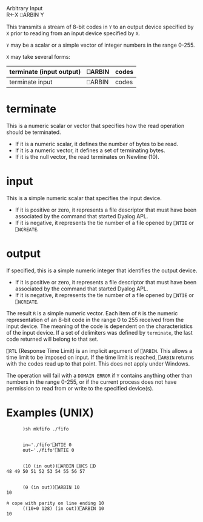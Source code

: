 <div class="heading">
  <div class="name">Arbitrary Input</div>
  <div class="command">R←X ⎕ARBIN Y</div>
</div>

This transmits a stream of 8-bit codes in `Y` to an output device specified by `X` prior to reading from an input device specified by `X`.

`Y` may be a scalar or a simple vector of integer numbers in the range 0-255.

`X` may take several forms:

| terminate (input output) | ⎕ARBIN | codes |
| --- | --- | --- |
| terminate input | ⎕ARBIN | codes |

# terminate

This is a numeric scalar or vector that specifies how the read operation should be terminated.

- If it is a numeric scalar, it defines the number of bytes to be read.
- If it is a numeric vector, it defines a set of terminating bytes.
- If it is the null vector, the read terminates on Newline (10).

# input

This is a simple numeric scalar that specifies the input device.

- If it is positive or zero, it represents a file descriptor that must have been associated by the command that started Dyalog APL.
- If it is negative, it represents the tie number of a file opened by `⎕NTIE` or `⎕NCREATE`.

# output

If specified, this is a simple numeric integer that identifies the output device.

- If it is positive or zero, it represents a file descriptor that must have been associated by the command that started Dyalog APL.
- If it is negative, it represents the tie number of a file opened by `⎕NTIE` or `⎕NCREATE`.

The result `R` is a simple numeric vector.  Each item of `R` is the numeric representation of an 8-bit code in the range 0 to 255 received from the input device.  The meaning of the code is dependent on the characteristics of the input device.  If a set of delimiters was defined by `terminate`, the last code returned will belong to that set.

`⎕RTL` (Response Time Limit) is an implicit argument of `⎕ARBIN`.  This allows a time limit to be imposed on input.  If the time limit is reached, `⎕ARBIN` returns with the codes read up to that point. This does not apply under Windows.

The operation will fail with a `DOMAIN ERROR` if  `Y` contains anything other than numbers in the range 0-255, or  if the current process does not have permission to read from or write to the specified device(s).

# Examples (UNIX)
```apl
      )sh mkfifo ./fifo

```
```apl

      in←'./fifo'⎕NTIE 0
      out←'./fifo'⎕NTIE 0

```
```apl

      (10 (in out))⎕ARBIN ⎕UCS ⎕D
48 49 50 51 52 53 54 55 56 57

```
```apl

      (⍬ (in out))⎕ARBIN 10
10

```
```apl
⍝ cope with parity on line ending 10
      ((10+0 128) (in out))⎕ARBIN 10
10

```

